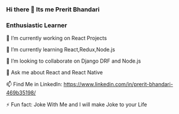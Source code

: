 ### Hi there 👋 Its me Prerit Bhandari
### Enthusiastic Learner
 🔭 I’m currently working on React Projects
 
 🌱 I’m currently learning React,Redux,Node.js


 👯 I’m looking to collaborate on Django DRF and Node.js

 💬 Ask me about React and React Native

 📫 Find Me in LinkedIn: https://www.linkedin.com/in/prerit-bhandari-469b35198/

 ⚡ Fun fact: Joke With Me and I will make Joke to your Life


